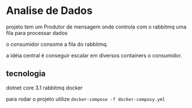 # Analise de Dados
  projeto tem um Produtor de mensagem onde controla com o rabbitmq uma fila para processar dados
  
  o consumidor consome a fila do rabbitmq.
  
  a idéia central é conseguir escalar em diversos containers o consumidor.

## tecnologia
  dotnet core 3.1
  rabbitmq
  docker
  
para rodar o projeto utilize `docker-compose -f docker-composy.yml`
